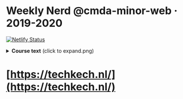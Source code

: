 # Weekly Nerd @cmda-minor-web · 2019-2020
[![Netlify Status](https://api.netlify.com/api/v1/badges/2d880a51-25bb-4fa6-be6f-9c99609c7586/deploy-status)](https://app.netlify.com/sites/weekly-nerd/deploys)

<details>
  <summary><strong>Course text</strong> (click to expand.png)</summary>

Elke week is er op woensdagmiddag de Weekly Nerd:
Workshops, praatjes en lezingen van bedrijven en designers over het vakgebied. Nerd alert.

## Leerdoelen
- Kennismaken met het beroepenveld
- Orienteren op het vakgebied
- Vakgerelateerde artikelen leren schrijven

## Werkwijze
Elke week wordt er een presentatie gegeven door iemand uit het vakgebied.
Dit proberen we zo veel mogelijk bij bedrijven te organiseren.
Zo krijg je een goed beeld van het vakgebied en krijg je contacten in het werkveld.
Dat kan handig zijn voor als je een afstudeerstage zoekt, of een afstudeeropdracht.


Maak van iedere presentatie sketch-notes / aantekeningen en verzamel die op een blog.
Schrijf ook altijd een link-lijstje met (interessante.png) onderwerpen die aan bod zijn gekomen.


## Criteria
Er wordt van je verwacht dat je alle Weekly Nerds bijwoont.
Je mag niet meer dan 1 Weekly Nerd missen.
Als je meer dan 1 Weekly Nerd mist dan krijg je een vervangende opdracht.


3 keer schrijf je een uitgebreid artikel over een relevant onderwerp.
Bijvoorbeeld een eigen onderzoek naar een techniek of een (technische.png) analyse van een website die in een Weekly Nerd is behandeld.
Zorg voor juiste verwijzingen, bronvermelding en goede leesbare teksten.
Engels wordt aangeraden.

Je blog met de verslagen en artikelen moet voor de laatste week van de Meesterproef ingeleverd zijn.


### Voorbeelden van voorgaande jaren

* (https://medium.com/@vincentkempers_/functional-light-programming-helped-me-a-lot-99856a9ac0ff
* (https://codepen.io/servinnissen/post/plan-then-code
* (https://github.com/Jamerrone/weekly-nerd-blog/blob/master/articles/article-3.md
* (https://github.com/muise001/Weekly_Nerd#bruce-lawson---w3c-over-webstandards
* (https://medium.com/@vincentkempers_/my-experience-at-nlhtml5-x-cssday-df855997a191


## Programma

### Workshops, praatjes en lezingen


| Datum  |  Wat/Wie | Waar  | Link |
|---|---|---|---|
| 13 Februari  | Hidde de Vries - Toegankelijkheid en CSS expert bij W3C  | BPH 01B11  |   |
| 19 Februari  | Sanne 't Hoofd - Code en UX  | BPH 01B11  |   |
| 26 Februari  | FUNDA - Scrum en proof-of-concept  | Funda  |   |
| ~~11 Maart~~  | ~~Voorhoede - PE~~ | ~~de Voorhoede~~  |   |
| ~~18 Maart~~  | ~~Bol.com~~  | ~~Bol.com~~  |   |
|   |   |   |   |   |


</details>


# [https://techkech.nl/](https://techkech.nl/)
